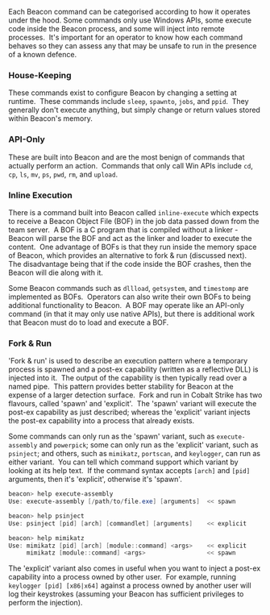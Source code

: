 Each Beacon command can be categorised according to how it operates under the hood. Some commands only use Windows APIs, some execute code inside the Beacon process, and some will inject into remote processes.  It's important for an operator to know how each command behaves so they can assess any that may be unsafe to run in the presence of a known defence.

### House-Keeping

These commands exist to configure Beacon by changing a setting at runtime.  These commands include `sleep`, `spawnto`, `jobs`, and `ppid`.  They generally don't execute anything, but simply change or return values stored within Beacon's memory.

### API-Only

These are built into Beacon and are the most benign of commands that actually perform an action.  Commands that only call Win APIs include `cd`, `cp`, `ls`, `mv`, `ps`, `pwd`, `rm`, and `upload`.

### Inline Execution

There is a command built into Beacon called `inline-execute` which expects to receive a Beacon Object File (BOF) in the job data passed down from the team server.  A BOF is a C program that is compiled without a linker - Beacon will parse the BOF and act as the linker and loader to execute the content.  One advantage of BOFs is that they run inside the memory space of Beacon, which provides an alternative to fork & run (discussed next).  The disadvantage being that if the code inside the BOF crashes, then the Beacon will die along with it.

Some Beacon commands such as `dllload`, `getsystem`, and `timestomp` are implemented as BOFs.  Operators can also write their own BOFs to being additional functionality to Beacon.  A BOF may operate like an API-only command (in that it may only use native APIs), but there is additional work that Beacon must do to load and execute a BOF.

### Fork & Run

'Fork & run' is used to describe an execution pattern where a temporary process is spawned and a post-ex capability (written as a reflective DLL) is injected into it.  The output of the capability is then typically read over a named pipe.  This pattern provides better stability for Beacon at the expense of a larger detection surface.  Fork and run in Cobalt Strike has two flavours, called 'spawn' and 'explicit'.  The 'spawn' variant will execute the post-ex capability as just described; whereas the 'explicit' variant injects the post-ex capability into a process that already exists.

Some commands can only run as the 'spawn' variant, such as `execute-assembly` and `powerpick`; some can only run as the 'explicit' variant, such as `psinject`; and others, such as `mimikatz`, `portscan`, and `keylogger`, can run as either variant.  You can tell which command support which variant by looking at its help text.  If the command syntax accepts `[arch]` and `[pid]` arguments, then it's 'explicit', otherwise it's 'spawn'.

```powershell
beacon> help execute-assembly
Use: execute-assembly [/path/to/file.exe] [arguments]  << spawn

beacon> help psinject
Use: psinject [pid] [arch] [commandlet] [arguments]    << explicit

beacon> help mimikatz
Use: mimikatz [pid] [arch] [module::command] <args>    << explicit
     mimikatz [module::command] <args>                 << spawn
```

The 'explicit' variant also comes in useful when you want to inject a post-ex capability into a process owned by other user.  For example, running `keylogger [pid] [x86|x64]` against a process owned by another user will log their keystrokes (assuming your Beacon has sufficient privileges to perform the injection).